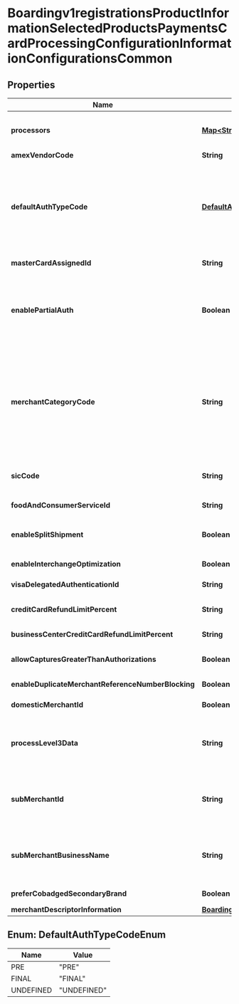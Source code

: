 
# Boardingv1registrationsProductInformationSelectedProductsPaymentsCardProcessingConfigurationInformationConfigurationsCommon

## Properties
Name | Type | Description | Notes
------------ | ------------- | ------------- | -------------
**processors** | [**Map&lt;String, Boardingv1registrationsProductInformationSelectedProductsPaymentsCardProcessingConfigurationInformationConfigurationsCommonProcessors&gt;**](Boardingv1registrationsProductInformationSelectedProductsPaymentsCardProcessingConfigurationInformationConfigurationsCommonProcessors.md) | e.g. * amexdirect * barclays2 * CUP * EFTPOS * fdiglobal * gpx * smartfdc * tsys * vero * VPC  For VPC, CUP and EFTPOS processors, replace the processor name from VPC or CUP or EFTPOS to the actual processor name in the sample request. e.g. replace VPC with &amp;lt;your vpc processor&amp;gt;  |  [optional]
**amexVendorCode** | **String** | Vendor code assigned by American Express. Applicable for TSYS (tsys) processor. |  [optional]
**defaultAuthTypeCode** | [**DefaultAuthTypeCodeEnum**](#DefaultAuthTypeCodeEnum) | Authorization Finality indicator. Please note that the input can be in small case or capitals but response is in small case as of now. It will be made capitals everywhere in the next version. Applicable for Elavon Americas (elavonamericas), TSYS (tsys), Barclays (barclays2), Streamline (streamline2), Six (six), Barclays HISO (barclayshiso), GPN (gpn), FDI Global (fdiglobal), GPX (gpx), Paymentech Tampa (paymentechtampa), FDC Nashville (smartfdc), VPC and Chase Paymentech Salem (chasepaymentechsalem) processors.  Validation details (for selected processors)...  &lt;table&gt; &lt;thead&gt;&lt;tr&gt;&lt;th&gt;Processor&lt;/th&gt;&lt;th&gt;Acceptance Type&lt;/th&gt;&lt;th&gt;Required&lt;/th&gt;&lt;th&gt;Default Value&lt;/th&gt;&lt;/tr&gt;&lt;/thead&gt; &lt;tr&gt;&lt;td&gt;Barclays&lt;/td&gt;&lt;td&gt;cnp, cp, hybrid&lt;/td&gt;&lt;td&gt;No&lt;/td&gt;&lt;td&gt;FINAL&lt;/td&gt;&lt;/tr&gt; &lt;tr&gt;&lt;td&gt;Barclays HISO&lt;/td&gt;&lt;td&gt;cnp, cp, hybrid&lt;/td&gt;&lt;td&gt;Yes&lt;/td&gt;&lt;td&gt;FINAL&lt;/td&gt;&lt;/tr&gt; &lt;/table&gt;  |  [optional]
**masterCardAssignedId** | **String** | MAID aka MasterCard assigned ID, MasterCard equivalent of Merchant Verification Value by Visa. Applicable for VPC, GPX (gpx) and FDI Global (fdiglobal) processors. |  [optional]
**enablePartialAuth** | **Boolean** | Allow merchants to accept partial authorization approvals. Applicable for Elavon Americas (elavonamericas), VPC, GPX (gpx), FDI Global (fdiglobal), FDC Nashville (smartfdc), GPN (gpn), TSYS (tsys), American Express Direct (amexdirect), Paymentech Tampa (paymentechtampa) and Chase Paymentech Salem (chasepaymentechsalem) processors.  Validation details (for selected processors)...  &lt;table&gt; &lt;thead&gt;&lt;tr&gt;&lt;th&gt;Processor&lt;/th&gt;&lt;th&gt;Acceptance Type&lt;/th&gt;&lt;th&gt;Required&lt;/th&gt;&lt;th&gt;Default Value&lt;/th&gt;&lt;/tr&gt;&lt;/thead&gt; &lt;tr&gt;&lt;td&gt;American Express Direct&lt;/td&gt;&lt;td&gt;cnp, cp, hybrid&lt;/td&gt;&lt;td&gt;No&lt;/td&gt;&lt;td&gt;No&lt;/td&gt;&lt;/tr&gt; &lt;/table&gt;  |  [optional]
**merchantCategoryCode** | **String** | Indicates type of business product or service of the merchant. Applicable for Chase Paymentech Salem (chasepaymentechsalem), FDI Global (fdiglobal), RUPAY, Elavon Americas (elavonamericas), American Express Direct (amexdirect), CMCIC (cmcic), GPX (gpx), VPC, TSYS (tsys), EFTPOS, CUP, Paymentech Tampa (paymentechtampa), CB2A, Barclays (barclays2), Prisma (prisma) and GPN (gpn) processors.  Validation details (for selected processors)...  &lt;table&gt; &lt;thead&gt;&lt;tr&gt;&lt;th&gt;Processor&lt;/th&gt;&lt;th&gt;Acceptance Type&lt;/th&gt;&lt;th&gt;Required&lt;/th&gt;&lt;th&gt;Min. Length&lt;/th&gt;&lt;th&gt;Max. Length&lt;/th&gt;&lt;th&gt;Regex&lt;/th&gt;&lt;/tr&gt;&lt;/thead&gt; &lt;tr&gt;&lt;td&gt;Barclays&lt;/td&gt;&lt;td&gt;cnp&lt;/td&gt;&lt;td&gt;No&lt;/td&gt;&lt;td&gt;4&lt;/td&gt;&lt;td&gt;4&lt;/td&gt;&lt;td&gt;^[0-9]+$&lt;/td&gt;&lt;/tr&gt; &lt;tr&gt;&lt;td&gt;American Express Direct&lt;/td&gt;&lt;td&gt;cnp, cp, hybrid&lt;/td&gt;&lt;td&gt;Yes&lt;/td&gt;&lt;td&gt;4&lt;/td&gt;&lt;td&gt;4&lt;/td&gt;&lt;td&gt;^[0-9]+$&lt;/td&gt;&lt;/tr&gt; &lt;/table&gt;  |  [optional]
**sicCode** | **String** | The Standard Industrial Classification (SIC) are four-digit codes that categorize the industries that companies belong to based on their business activities. Standard Industrial Classification codes were mostly replaced by the six-digit North American Industry Classification System (NAICS). Applicable for VPC and GPX (gpx) processors. |  [optional]
**foodAndConsumerServiceId** | **String** | Food and Consumer Service ID. Identifies the merchant as being certified and approved to accept Food Stamps. Applicable for GPX (gpx) processor. |  [optional]
**enableSplitShipment** | **Boolean** | Enables you to split an order into multiple shipments with multiple captures. This feature is provided by CyberSource and supports three different scenarios:  * multiple authorizations * multiple captures * multiple authorizations with multiple captures  Applicable for VPC processors.  |  [optional]
**enableInterchangeOptimization** | **Boolean** | Reduces your interchange fees by using automatic authorization refresh and automatic partial authorization reversal. Applicable for VPC processors. |  [optional]
**visaDelegatedAuthenticationId** | **String** | Identifier provided to merchants who opt for Visa’s delegated authorization program. Applicable for VPC processors. |  [optional]
**creditCardRefundLimitPercent** | **String** | Blocks over-refunds when the aggregated refund amount is higher than the percentage set for this field. Applicable for GPX (gpx), VPC and Chase Paymentech Salem (chasepaymentechsalem) processors. |  [optional]
**businessCenterCreditCardRefundLimitPercent** | **String** | Limits refunds to the percentage set in this field. Applicable for GPX (gpx) and VPC processors. |  [optional]
**allowCapturesGreaterThanAuthorizations** | **Boolean** | Enables this merchant account to capture amounts greater than the authorization amount. Applicable for GPX (gpx), VPC, Paymentech Tampa (paymentechtampa) and Chase Paymentech Salem (chasepaymentechsalem) processors. |  [optional]
**enableDuplicateMerchantReferenceNumberBlocking** | **Boolean** | Helps prevent duplicate transactions. Applicable for VPC, GPX (gpx) and Chase Paymentech Salem (chasepaymentechsalem) processors. |  [optional]
**domesticMerchantId** | **Boolean** | This is a local merchant ID used by merchants in addition to the conventional merchant ID. This value is sent to the issuer. Applicable for VPC and Prisma (prisma) processors. |  [optional]
**processLevel3Data** | **String** | Indicates whether merchant processes Level 3 transactions. Applicable for TSYS (tsys), Barclays (barclays2), Paymentech Tampa (paymentechtampa), FDI Global (fdiglobal), Elavon Americas (elavonamericas) and Chase Paymentech Salem (chasepaymentechsalem) processors.  Validation details (for selected processors)...  &lt;table&gt; &lt;thead&gt;&lt;tr&gt;&lt;th&gt;Processor&lt;/th&gt;&lt;th&gt;Acceptance Type&lt;/th&gt;&lt;th&gt;Required&lt;/th&gt;&lt;/tr&gt;&lt;/thead&gt; &lt;tr&gt;&lt;td&gt;Barclays&lt;/td&gt;&lt;td&gt;cnp&lt;/td&gt;&lt;td&gt;No&lt;/td&gt;&lt;/tr&gt; &lt;/table&gt;  |  [optional]
**subMerchantId** | **String** | The ID assigned to the sub-merchant. Applicable for American Express Direct (amexdirect) processor.  Validation details (for selected processors)...  &lt;table&gt; &lt;thead&gt;&lt;tr&gt;&lt;th&gt;Processor&lt;/th&gt;&lt;th&gt;Acceptance Type&lt;/th&gt;&lt;th&gt;Required&lt;/th&gt;&lt;th&gt;Min. Length&lt;/th&gt;&lt;th&gt;Max. Length&lt;/th&gt;&lt;th&gt;Regex&lt;/th&gt;&lt;/tr&gt;&lt;/thead&gt; &lt;tr&gt;&lt;td&gt;American Express Direct&lt;/td&gt;&lt;td&gt;cnp, cp, hybrid&lt;/td&gt;&lt;td&gt;No&lt;/td&gt;&lt;td&gt;1&lt;/td&gt;&lt;td&gt;20&lt;/td&gt;&lt;td&gt;^[0-9a-zA-Z&amp;#92;-&amp;#92;_&amp;#92;,\\s.]+$&lt;/td&gt;&lt;/tr&gt; &lt;/table&gt;  |  [optional]
**subMerchantBusinessName** | **String** | Sub-merchant&#39;s business name. Applicable for American Express Direct (amexdirect) processor.  Validation details (for selected processors)...  &lt;table&gt; &lt;thead&gt;&lt;tr&gt;&lt;th&gt;Processor&lt;/th&gt;&lt;th&gt;Acceptance Type&lt;/th&gt;&lt;th&gt;Required&lt;/th&gt;&lt;th&gt;Min. Length&lt;/th&gt;&lt;th&gt;Max. Length&lt;/th&gt;&lt;th&gt;Regex&lt;/th&gt;&lt;/tr&gt;&lt;/thead&gt; &lt;tr&gt;&lt;td&gt;American Express Direct&lt;/td&gt;&lt;td&gt;cnp, cp, hybrid&lt;/td&gt;&lt;td&gt;No&lt;/td&gt;&lt;td&gt;1&lt;/td&gt;&lt;td&gt;37&lt;/td&gt;&lt;td&gt;^[0-9a-zA-Z&amp;#92;-&amp;#92;_&amp;#92;,\\s.]+$&lt;/td&gt;&lt;/tr&gt; &lt;/table&gt;  |  [optional]
**preferCobadgedSecondaryBrand** | **Boolean** | It denotes merchant&#39;s preference on secondary brand for routing in case of co-branded cards. Applicable for EFTPOS processors. |  [optional]
**merchantDescriptorInformation** | [**Boardingv1registrationsProductInformationSelectedProductsPaymentsCardProcessingConfigurationInformationConfigurationsCommonMerchantDescriptorInformation**](Boardingv1registrationsProductInformationSelectedProductsPaymentsCardProcessingConfigurationInformationConfigurationsCommonMerchantDescriptorInformation.md) |  |  [optional]


<a name="DefaultAuthTypeCodeEnum"></a>
## Enum: DefaultAuthTypeCodeEnum
Name | Value
---- | -----
PRE | &quot;PRE&quot;
FINAL | &quot;FINAL&quot;
UNDEFINED | &quot;UNDEFINED&quot;



